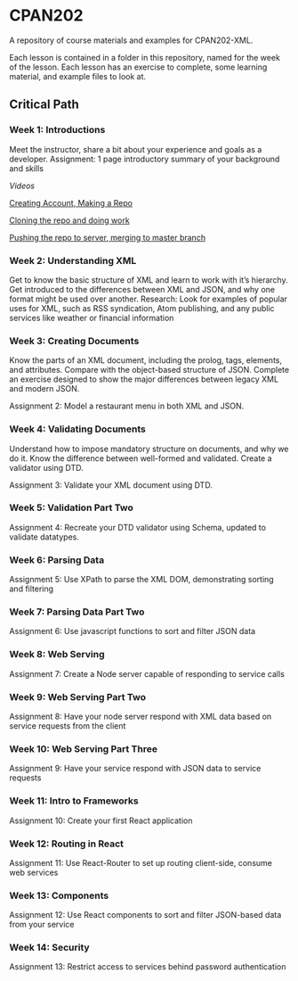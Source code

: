 # CPAN202

A repository of course materials and examples for CPAN202-XML.

Each lesson is contained in a folder in this repository, named for the week of the lesson. Each lesson has an exercise to complete, some learning material, and example files to look at.

## Critical Path

### Week 1: Introductions

Meet the instructor, share a bit about your experience and goals as a developer.
Assignment: 1 page introductory summary of your background and skills

*Videos*

[Creating Account, Making a Repo](https://youtu.be/-ngFD7hQ47k)

[Cloning the repo and doing work](https://youtu.be/-A5XawZzsmo)

[Pushing the repo to server, merging to master branch](https://youtu.be/0_ZrKlrlQkE)

### Week 2: Understanding XML

Get to know the basic structure of XML and learn to work with it’s hierarchy. Get introduced to the differences between XML and JSON, and why one format might be used over another.
Research: Look for examples of popular uses for XML, such as RSS syndication, Atom publishing, and any public services like weather or financial information

### Week 3: Creating Documents

Know the parts of an XML document, including the prolog, tags, elements, and attributes. Compare with the object-based structure of JSON. Complete an exercise designed to show the major differences between legacy XML and modern JSON.

Assignment 2: Model a restaurant menu in both XML and JSON.

### Week 4: Validating Documents

Understand how to impose mandatory structure on documents, and why we do it. Know the difference between well-formed and validated. Create a validator using DTD.

Assignment 3: Validate your XML document using DTD.

### Week 5: Validation Part Two
Assignment 4: Recreate your DTD validator using Schema, updated to validate datatypes.

### Week 6: Parsing Data
Assignment 5: Use XPath to parse the XML DOM, demonstrating sorting and filtering

### Week 7: Parsing Data Part Two
Assignment 6: Use javascript functions to sort and filter JSON data

### Week 8: Web Serving
Assignment 7: Create a Node server capable of responding to service calls

### Week 9: Web Serving Part Two
Assignment 8: Have your node server respond with XML data based on service requests from the client

### Week 10: Web Serving Part Three
Assignment 9: Have your service respond with JSON data to service requests

### Week 11: Intro to Frameworks
Assignment 10: Create your first React application

### Week 12: Routing in React
Assignment 11: Use React-Router to set up routing client-side, consume web services

### Week 13: Components
Assignment 12: Use React components to sort and filter JSON-based data from your service

### Week 14: Security
Assignment 13: Restrict access to services behind password authentication
